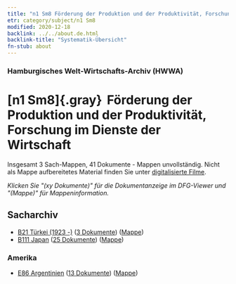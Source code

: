 ```yaml
---
title: "n1 Sm8 Förderung der Produktion und der Produktivität, Forschung im Dienste der Wirtschaft"
etr: category/subject/n1 Sm8
modified: 2020-12-18
backlink: ../../about.de.html
backlink-title: "Systematik-Übersicht"
fn-stub: about
---
```


### Hamburgisches Welt-Wirtschafts-Archiv (HWWA)
# [n1 Sm8]{.gray}&#8201; Förderung der Produktion und der Produktivität, Forschung im Dienste der Wirtschaft&#160; 




Insgesamt 3 Sach-Mappen, 41 Dokumente - Mappen unvollständig.
Nicht als Mappe aufbereitetes Material finden Sie unter [digitalisierte Filme](/film/h1_sh).

_Klicken Sie "(xy Dokumente)" für die Dokumentanzeige im DFG-Viewer und "(Mappe)" für Mappeninformation._

## Sacharchiv



- [B21 Türkei (1923 -)](../../../geo/about.de.html#B21) (<a href="https://dfg-viewer.de/show/?tx_dlf[id]=https://pm20.zbw.eu/mets/sh/1411xx/141111/1449xx/144939/public.mets.de.xml" target="_blank">3 Dokumente</a>) ([Mappe](http://purl.org/pressemappe20/folder/sh/141111,144939))
- [B111 Japan](../../../geo/about.de.html#B111) (<a href="https://dfg-viewer.de/show/?tx_dlf[id]=https://pm20.zbw.eu/mets/sh/1412xx/141272/1449xx/144939/public.mets.de.xml" target="_blank">25 Dokumente</a>) ([Mappe](http://purl.org/pressemappe20/folder/sh/141272,144939))

### Amerika

- [E86 Argentinien](../../../geo/about.de.html#E86) (<a href="https://dfg-viewer.de/show/?tx_dlf[id]=https://pm20.zbw.eu/mets/sh/1416xx/141692/1449xx/144939/public.mets.de.xml" target="_blank">13 Dokumente</a>) ([Mappe](http://purl.org/pressemappe20/folder/sh/141692,144939))


